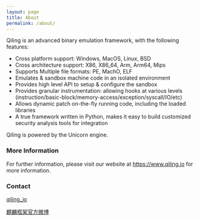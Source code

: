 ```yaml
---
layout: page
title: About
permalink: /about/
---
```


Qiling is an advanced binary emulation framework, with the following features:

- Cross platform support: Windows, MacOS, Linux, BSD
- Cross architecture support: X86, X86_64, Arm, Arm64, Mips
- Supports Multiple file formats: PE, MachO, ELF
- Emulates & sandbox machine code in an isolated environment
- Provides high level API to setup & configure the sandbox
- Provides granular instrumentation: allowing hooks at various levels (instruction/basic-block/memory-access/exception/syscall/IO/etc)
- Allows dynamic patch on-the-fly running code, including the loaded libraries
- A true framework written in Python, makes it easy to build customized security analysis tools for integration

Qiling is powered by the Unicorn engine.

### More Information

For further information, please visit our website at https://www.qiling.io for more information.

### Contact
[qiling_io](https://twitter.com/qiling_io)

[麒麟框架官方微博](https://www.weibo.com/sgniwx)
